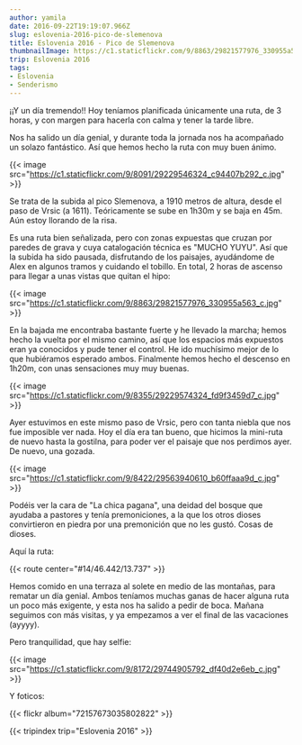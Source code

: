 ```yaml
---
author: yamila
date: 2016-09-22T19:19:07.966Z
slug: eslovenia-2016-pico-de-slemenova
title: Eslovenia 2016 - Pico de Slemenova
thumbnailImage: https://c1.staticflickr.com/9/8863/29821577976_330955a563_c.jpg
trip: Eslovenia 2016
tags:
- Eslovenia
- Senderismo
---
```


¡¡Y un día tremendo!! Hoy teníamos planificada únicamente una ruta, de 3 horas, y con margen para hacerla con calma y tener la tarde libre.

Nos ha salido un día genial, y durante toda la jornada nos ha acompañado un solazo fantástico. Así que hemos hecho la ruta con muy buen ánimo.

{{< image src="https://c1.staticflickr.com/9/8091/29229546324_c94407b292_c.jpg" >}}

Se trata de la subida al pico Slemenova, a 1910 metros de altura, desde el paso de Vrsic (a 1611). Teóricamente se sube en 1h30m y se baja en 45m. Aún estoy llorando de la risa.

Es una ruta bien señalizada, pero con zonas expuestas que cruzan por paredes de grava y cuya catalogación técnica es "MUCHO YUYU". Así que la subida ha sido pausada, disfrutando de los paisajes, ayudándome de Alex en algunos tramos y cuidando el tobillo. En total, 2 horas de ascenso para llegar a unas vistas que quitan el hipo:

{{< image src="https://c1.staticflickr.com/9/8863/29821577976_330955a563_c.jpg" >}}

En la bajada me encontraba bastante fuerte y he llevado la marcha; hemos hecho la vuelta por el mismo camino, así que los espacios más expuestos eran ya conocidos y pude tener el control. He ido muchísimo mejor de lo que hubiéramos esperado ambos. Finalmente hemos hecho el descenso en 1h20m, con unas sensaciones muy muy buenas.

{{< image src="https://c1.staticflickr.com/9/8355/29229574324_fd9f3459d7_c.jpg" >}}

Ayer estuvimos en este mismo paso de Vrsic, pero con tanta niebla que nos fue imposible ver nada. Hoy el día era tan bueno, que hicimos la mini-ruta de nuevo hasta la gostilna, para poder ver el paisaje que nos perdimos ayer. De nuevo, una gozada.

{{< image src="https://c1.staticflickr.com/9/8422/29563940610_b60ffaaa9d_c.jpg" >}}

Podéis ver la cara de "La chica pagana", una deidad del bosque que ayudaba a pastores y tenía premoniciones, a la que los otros dioses convirtieron en piedra por una premonición que no les gustó. Cosas de dioses.

Aquí la ruta:

{{< route center="#14/46.442/13.737" >}}

Hemos comido en una terraza al solete en medio de las montañas, para rematar un día genial. Ambos teníamos muchas ganas de hacer alguna ruta un poco más exigente, y esta nos ha salido a pedir de boca. Mañana seguimos con más visitas, y ya empezamos a ver el final de las vacaciones (ayyyy).

Pero tranquilidad, que hay selfie:

{{< image src="https://c1.staticflickr.com/9/8172/29744905792_df40d2e6eb_c.jpg" >}}

Y foticos:

{{< flickr album="72157673035802822" >}}

{{< tripindex trip="Eslovenia 2016" >}}
